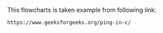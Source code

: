 This flowcharts is taken example from following link:
```
https://www.geeksforgeeks.org/ping-in-c/ 
```
